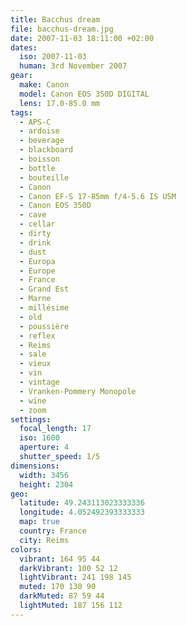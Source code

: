 ```yaml
---
title: Bacchus dream
file: bacchus-dream.jpg
date: 2007-11-03 18:11:00 +02:00
dates:
  iso: 2007-11-03
  human: 3rd November 2007
gear:
  make: Canon
  model: Canon EOS 350D DIGITAL
  lens: 17.0-85.0 mm
tags:
  - APS-C
  - ardoise
  - beverage
  - blackboard
  - boisson
  - bottle
  - bouteille
  - Canon
  - Canon EF-S 17-85mm f/4-5.6 IS USM
  - Canon EOS 350D
  - cave
  - cellar
  - dirty
  - drink
  - dust
  - Europa
  - Europe
  - France
  - Grand Est
  - Marne
  - millésime
  - old
  - poussière
  - reflex
  - Reims
  - sale
  - vieux
  - vin
  - vintage
  - Vranken-Pommery Monopole
  - wine
  - zoom
settings:
  focal_length: 17
  iso: 1600
  aperture: 4
  shutter_speed: 1/5
dimensions:
  width: 3456
  height: 2304
geo:
  latitude: 49.243113023333336
  longitude: 4.052492393333333
  map: true
  country: France
  city: Reims
colors:
  vibrant: 164 95 44
  darkVibrant: 100 52 12
  lightVibrant: 241 198 145
  muted: 170 130 90
  darkMuted: 87 59 44
  lightMuted: 187 156 112
---
```



